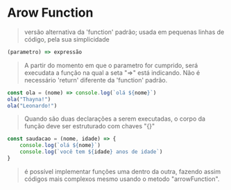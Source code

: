 # Arow Function

> versão alternativa da 'function' padrão; usada em pequenas linhas de código, pela sua simplicidade

~~~JavaScript
(parametro) => expressão
~~~

> A partir do momento em que o parametro for cumprido, será execudata a função na qual a seta "=>" está indicando. Não é necessário 'return' diferente da 'function' padrão.

~~~JavaScript
const ola = (nome) => console.log(`olá ${nome}`)
ola("Thayna!")
ola("Leonardo!")
~~~

> Quando são duas declarações a serem executadas, o corpo da função deve ser estruturado com chaves "{}"

~~~JavaScript
const saudacao = (nome, idade) => {
    console.log(`olá ${nome}`)
    console.log(`você tem ${idade} anos de idade`)
} 
~~~

> é possível implementar funções uma dentro da outra, fazendo assim códigos mais complexos mesmo usando o metodo "arrowFunction".
